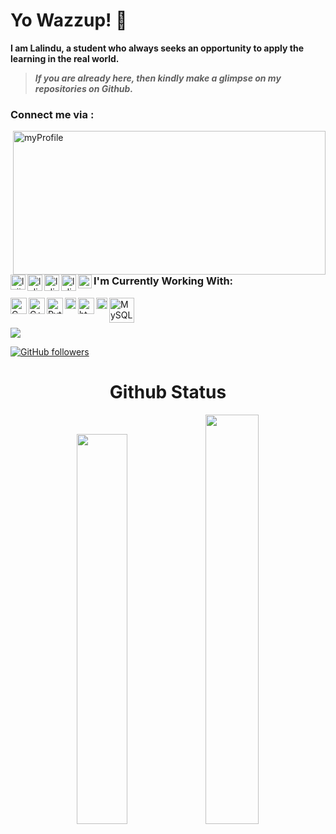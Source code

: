 # Yo Wazzup! 👻 <!-- <img src="https://raw.githubusercontent.com/TheDudeThatCode/TheDudeThatCode/master/Assets/Hi.gif" width="29px"> -->

**I am Lalindu, a student who always seeks an opportunity to apply the learning in the real world.**

> ***If you are already here, then kindly make a glimpse on my repositories on Github.***
### Connect me via :

<img align="right" alt="myProfile" src="https://th.bing.com/th/id/R.44971c0d23aa16326fdcde4414dfab12?rik=UdvGuB%2fHvZnurA&riu=http%3a%2f%2fmedia.giphy.com%2fmedia%2f4TmxH7ZMn1aYE%2fgiphy.gif&ehk=%2b%2f7Ki0RIMf5Z195%2fOeIf%2fNbgFeME6qufrJPrNw%2fgKJE%3d&risl=&pid=ImgRaw&r=0" height="230" width="500">

[<img align="left" alt="lalindu | LinkedIn" width="24px" height="24" src="https://raw.githubusercontent.com/rahuldkjain/github-profile-readme-generator/master/src/images/icons/Social/linked-in-alt.svg" />][LinkedIn]
[<img align="left" alt="lalindu | Twitter" width="24px" height="26" src="https://raw.githubusercontent.com/rahuldkjain/github-profile-readme-generator/master/src/images/icons/Social/twitter.svg" />][Twitter]
[<img align="left" alt="lalindu | Facebook" width="24px" height="26" src="https://raw.githubusercontent.com/rahuldkjain/github-profile-readme-generator/master/src/images/icons/Social/facebook.svg" />][Facebook]
[<img align="left" alt="lalindu | Instagram" width="24px" height="26" src="https://raw.githubusercontent.com/rahuldkjain/github-profile-readme-generator/master/src/images/icons/Social/instagram.svg" />][Instagram]

<a href="mailto:lalindusankana66@gmail.com">
  <img align="left" width="22px" src="https://logos-world.net/wp-content/uploads/2020/11/Gmail-Logo.png" />
</a>

<br>

### I'm Currently Working With:
<img align="left" alt="C" width="26px" src="https://upload.wikimedia.org/wikipedia/commons/1/18/C_Programming_Language.svg"/>
<img align="left" alt="C++" width="26px" src="https://upload.wikimedia.org/wikipedia/commons/1/18/ISO_C%2B%2B_Logo.svg"/>
<img align="left" alt="Python" width="26px" src="https://upload.wikimedia.org/wikipedia/commons/c/c3/Python-logo-notext.svg"/>
<img align="left" alt="Java" width="18px" src="https://upload.wikimedia.org/wikipedia/en/3/30/Java_programming_language_logo.svg"/>
<img align="left" alt="html" width="26px" src="https://upload.wikimedia.org/wikipedia/commons/6/61/HTML5_logo_and_wordmark.svg"/>
<img align="left" alt="css" width="18px" src="https://upload.wikimedia.org/wikipedia/commons/d/d5/CSS3_logo_and_wordmark.svg"/>
<img align="left" alt="MySQL" width="40px" src="https://upload.wikimedia.org/wikipedia/en/d/dd/MySQL_logo.svg"/>

<br><br>

![](https://komarev.com/ghpvc/?username=Lalindu01&color=orange)

[![GitHub followers](https://img.shields.io/github/followers/Lalindu01.svg?style=social&label=followers&maxAge=2592000)](https://github.com/Lalindu01?tab=followers)

<h1 align="center">Github Status</h1>
  <div align="center" >
  <img width="40%" src="https://github-readme-stats.vercel.app/api/top-langs/?username=Lalindu01&layout=compact"> <img width="41%" src="https://github-readme-streak-stats.herokuapp.com/?user=Lalindu01&)">
  </div>
  

<!--- Links of Social Sites --->
[LinkedIn]: https://www.linkedin.com/in/lalindu-sankana-426793207/
[Instagram]: https://www.instagram.com/lalindu__sankana/
[Twitter]: https://twitter.com/LalinduSankana
[Facebook]: https://www.facebook.com/lalindu.sankana.3/

